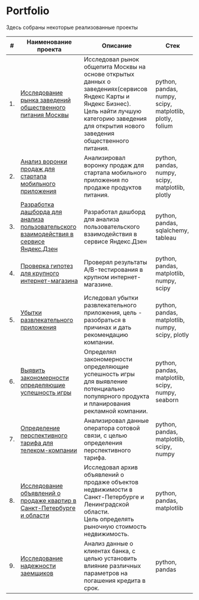 # Portfolio

Здесь собраны некоторые реализованные проекты

| #    | Наименование проекта                | Описание                                                     | Стек                                                         |
| ---- | ------------------------------------------------------------ | ------------------------------------------------------------ | ------------------------------------------------------------ |
| 1.   | [Исследование рынка заведений общественного питания Москвы](https://github.com/pmaxp/portfolio_da/tree/main/Market_Catering_Moscow) | Исследовал рынок общепита Москвы на основе открытых данных о заведениях(сервисов Яндекс Карты и Яндекс Бизнес).</br> Цель найти лучшую категорию заведения для открытия нового заведения общественного питания. | python, pandas, numpy, scipy, matplotlib, plotly, folium      |
| 2.   | [Анализ воронки продаж для стартапа мобильного приложения](https://github.com/pmaxp/portfolio_da/tree/main/Startup_Mobile_App) | Анализировал воронку продаж для стартапа мобильного приложения по продаже продуктов питания. | python, pandas, numpy, scipy, matplotlib, plotly |
| 3.   | [Разработка дашборда для анализа пользовательского взаимодействия в сервисе Яндекс.Дзен](https://github.com/pmaxp/portfolio_da/tree/main/Dashboard_Dzen) | Разработал дашборд для анализа пользовательского взаимодействия в сервисе Яндекс.Дзен             | python, pandas, sqlalchemy, tableau   |
| 4.   | [Проверка гипотез для крупного интернет-магазина](https://github.com/pmaxp/portfolio_da/tree/main/Analysis_A-B_test_Online-Store) | Проверял результаты A/B-тестирования в крупном интернет-магазине.             | python, pandas, matplotlib, numpy, scipy |
| 5.   | [Убытки развлекательного приложения](https://github.com/pmaxp/portfolio_da/tree/main/Entertainment_App_Losses) | Иследовал убытки развлекательного приложения, цель - разобраться в причинах и дать рекомендацию компании.             | python, pandas, matplotlib, numpy, scipy, plotly  |
| 6.   | [Выявить закономерности определяющие успешность игры](https://github.com/pmaxp/portfolio_da/tree/main/Success_Game) | Определял закономерности определяющие успешность игры</br> для выявление потенциально популярного продукта и планирования рекламной компании.             | python, pandas, matplotlib, scipy, numpy, seaborn  |
| 7.   | [Определение перспективного тарифа для телеком-компании](https://github.com/pmaxp/portfolio_da/tree/main/Promising_Tariff_Telecom_Company) | Анализировал данные оператора сотовой связи, с целью определения перспективного тарифа.             | python, pandas, matplotlib, scipy, numpy |
| 8.   | [Исследование объявлений о продаже квартир в Санкт-Петербурге и области](https://github.com/pmaxp/portfolio_da/tree/main/Sale_Apartments_Petersburg) | Исследовал архив объявлений о продаже объектов недвижимости в Санкт-Петербурге и Ленинградской области.</br> Цель определять рыночную стоимость недвижимость. | python, pandas, matplotlib |
| 9.   | [Исследование надежности заемщиков](https://github.com/pmaxp/portfolio_da/tree/main/Investigation_Reliability_Borrowers) | Анализ данные о клиентах банка, с целью установить влияние различных параметров на погашения кредита в срок.             | python, pandas | 
